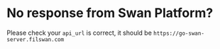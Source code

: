 # No response from Swan Platform?

Please check your `api_url` is correct, it should be `https://go-swan-server.filswan.com`

